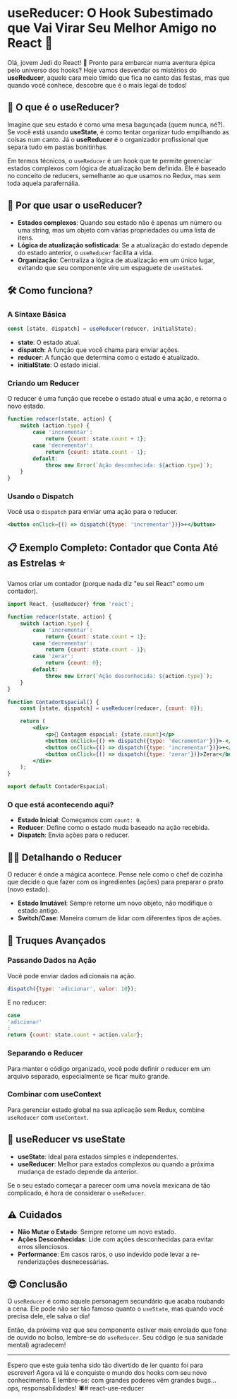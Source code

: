 # useReducer: O Hook Subestimado que Vai Virar Seu Melhor Amigo no React 🚀

Olá, jovem Jedi do React! 👋 Pronto para embarcar numa aventura épica pelo universo dos hooks? Hoje vamos desvendar os
mistérios do **useReducer**, aquele cara meio tímido que fica no canto das festas, mas que quando você conhece, descobre
que é o mais legal de todos!

## 📖 O que é o useReducer?

Imagine que seu estado é como uma mesa bagunçada (quem nunca, né?). Se você está usando **useState**, é como tentar
organizar tudo empilhando as coisas num canto. Já o **useReducer** é o organizador profissional que separa tudo em
pastas bonitinhas.

Em termos técnicos, o `useReducer` é um hook que te permite gerenciar estados complexos com lógica de atualização bem
definida. Ele é baseado no conceito de reducers, semelhante ao que usamos no Redux, mas sem toda aquela parafernália.

## 🤔 Por que usar o useReducer?

- **Estados complexos**: Quando seu estado não é apenas um número ou uma string, mas um objeto com várias propriedades
  ou uma lista de itens.
- **Lógica de atualização sofisticada**: Se a atualização do estado depende do estado anterior, o `useReducer` facilita
  a vida.
- **Organização**: Centraliza a lógica de atualização em um único lugar, evitando que seu componente vire um espaguete
  de `useState`s.

## 🛠️ Como funciona?

### A Sintaxe Básica

```jsx
const [state, dispatch] = useReducer(reducer, initialState);
```

- **state**: O estado atual.
- **dispatch**: A função que você chama para enviar ações.
- **reducer**: A função que determina como o estado é atualizado.
- **initialState**: O estado inicial.

### Criando um Reducer

O reducer é uma função que recebe o estado atual e uma ação, e retorna o novo estado.

```jsx
function reducer(state, action) {
    switch (action.type) {
        case 'incrementar':
            return {count: state.count + 1};
        case 'decrementar':
            return {count: state.count - 1};
        default:
            throw new Error(`Ação desconhecida: ${action.type}`);
    }
}
```

### Usando o Dispatch

Você usa o `dispatch` para enviar uma ação para o reducer.

```jsx
<button onClick={() => dispatch({type: 'incrementar'})}>+</button>
```

## 📋 Exemplo Completo: Contador que Conta Até as Estrelas ⭐

Vamos criar um contador (porque nada diz "eu sei React" como um contador).

```jsx
import React, {useReducer} from 'react';

function reducer(state, action) {
    switch (action.type) {
        case 'incrementar':
            return {count: state.count + 1};
        case 'decrementar':
            return {count: state.count - 1};
        case 'zerar':
            return {count: 0};
        default:
            throw new Error(`Ação desconhecida: ${action.type}`);
    }
}

function ContadorEspacial() {
    const [state, dispatch] = useReducer(reducer, {count: 0});

    return (
        <div>
            <p>🚀 Contagem espacial: {state.count}</p>
            <button onClick={() => dispatch({type: 'decrementar'})}>-</button>
            <button onClick={() => dispatch({type: 'incrementar'})}>+</button>
            <button onClick={() => dispatch({type: 'zerar'})}>Zerar</button>
        </div>
    );
}

export default ContadorEspacial;
```

### O que está acontecendo aqui?

- **Estado Inicial**: Começamos com `count: 0`.
- **Reducer**: Define como o estado muda baseado na ação recebida.
- **Dispatch**: Envia ações para o reducer.

## 🕵️‍♂️ Detalhando o Reducer

O reducer é onde a mágica acontece. Pense nele como o chef de cozinha que decide o que fazer com os ingredientes (ações)
para preparar o prato (novo estado).

- **Estado Imutável**: Sempre retorne um novo objeto, não modifique o estado antigo.
- **Switch/Case**: Maneira comum de lidar com diferentes tipos de ações.

## 🎩 Truques Avançados

### Passando Dados na Ação

Você pode enviar dados adicionais na ação.

```jsx
dispatch({type: 'adicionar', valor: 10});
```

E no reducer:

```jsx
case
'adicionar'
:
return {count: state.count + action.valor};
```

### Separando o Reducer

Para manter o código organizado, você pode definir o reducer em um arquivo separado, especialmente se ficar muito
grande.

### Combinar com useContext

Para gerenciar estado global na sua aplicação sem Redux, combine `useReducer` com `useContext`.

## 🧠 useReducer vs useState

- **useState**: Ideal para estados simples e independentes.
- **useReducer**: Melhor para estados complexos ou quando a próxima mudança de estado depende da anterior.

Se o seu estado começar a parecer com uma novela mexicana de tão complicado, é hora de considerar o `useReducer`.

## ⚠️ Cuidados

- **Não Mutar o Estado**: Sempre retorne um novo estado.
- **Ações Desconhecidas**: Lide com ações desconhecidas para evitar erros silenciosos.
- **Performance**: Em casos raros, o uso indevido pode levar a re-renderizações desnecessárias.

## 😎 Conclusão

O `useReducer` é como aquele personagem secundário que acaba roubando a cena. Ele pode não ser tão famoso quanto o
`useState`, mas quando você precisa dele, ele salva o dia!

Então, da próxima vez que seu componente estiver mais enrolado que fone de ouvido no bolso, lembre-se do `useReducer`.
Seu código (e sua sanidade mental) agradecem!

---

Espero que este guia tenha sido tão divertido de ler quanto foi para escrever! Agora vá lá e conquiste o mundo dos hooks
com seu novo conhecimento. E lembre-se: com grandes poderes vêm grandes bugs... ops, responsabilidades! 🕷️#   r e a c t - u s e - r e d u c e r  
 